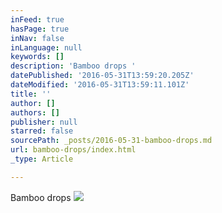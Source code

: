 ```yaml
---
inFeed: true
hasPage: true
inNav: false
inLanguage: null
keywords: []
description: 'Bamboo drops '
datePublished: '2016-05-31T13:59:20.205Z'
dateModified: '2016-05-31T13:59:11.101Z'
title: ''
author: []
authors: []
publisher: null
starred: false
sourcePath: _posts/2016-05-31-bamboo-drops.md
url: bamboo-drops/index.html
_type: Article

---
```

Bamboo drops
![](https://the-grid-user-content.s3-us-west-2.amazonaws.com/6a07ae8e-b5c7-4624-8999-db6be8b35e2b.jpg)
